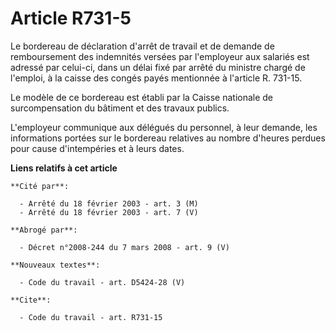 # Article R731-5

Le bordereau de déclaration d'arrêt de travail et de demande de remboursement des indemnités versées par l'employeur aux
salariés est adressé par celui-ci, dans un délai fixé par arrêté du ministre chargé de l'emploi, à la caisse des congés payés
mentionnée à l'article R. 731-15.

Le modèle de ce bordereau est établi par la Caisse nationale de surcompensation du bâtiment et des travaux publics.

L'employeur communique aux délégués du personnel, à leur demande, les informations portées sur le bordereau relatives au
nombre d'heures perdues pour cause d'intempéries et à leurs dates.

**Liens relatifs à cet article**

	**Cité par**:

	  - Arrêté du 18 février 2003 - art. 3 (M)
	  - Arrêté du 18 février 2003 - art. 7 (V)

	**Abrogé par**:

	  - Décret n°2008-244 du 7 mars 2008 - art. 9 (V)

	**Nouveaux textes**:

	  - Code du travail - art. D5424-28 (V)

	**Cite**:

	  - Code du travail - art. R731-15
